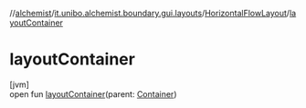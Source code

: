//[alchemist](../../../index.md)/[it.unibo.alchemist.boundary.gui.layouts](../index.md)/[HorizontalFlowLayout](index.md)/[layoutContainer](layout-container.md)

# layoutContainer

[jvm]\
open fun [layoutContainer](layout-container.md)(parent: [Container](https://docs.oracle.com/javase/8/docs/api/java/awt/Container.html))
